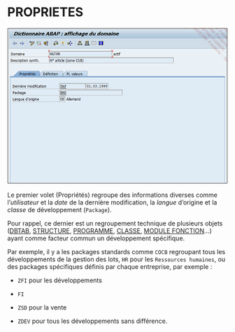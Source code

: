 # **PROPRIETES**

![](../ressources/08_03_01.png)

Le premier volet (Propriétés) regroupe des informations diverses comme l’_utilisateur_ et la _date_ de la dernière modification, la _langue_ d’origine et la _classe_ de développement (`Package`).

Pour rappel, ce dernier est un regroupement technique de plusieurs objets ([DBTAB](01_SE11.md), [STRUCTURE](../09_Tables_DB/11_Structures.md), [PROGRAMME](), [CLASSE](../14_Classes/README.md), [MODULE FONCTION](../13_Fonctions/01_Type.md)...) ayant comme facteur commun un développement spécifique.

Par exemple, il y a les packages standards comme `COCB` regroupant tous les développements de la gestion des lots, `HR` pour les `Ressources humaines`, ou des packages spécifiques définis par chaque entreprise, par exemple :

- `ZFI` pour les développements

- `FI`

- `ZSD` pour la vente

- `ZDEV` pour tous les développements sans différence.

